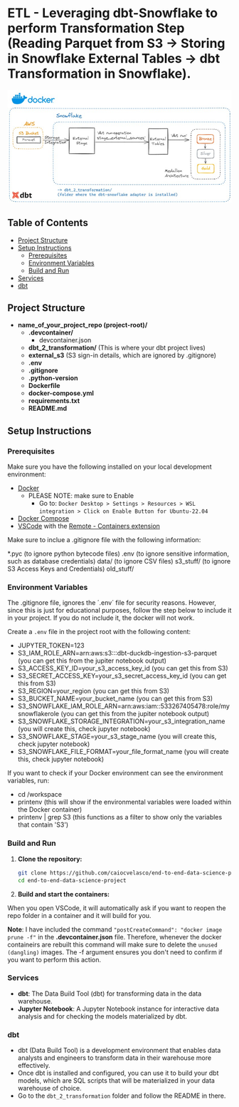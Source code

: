 # ETL - Leveraging dbt-Snowflake to perform Transformation Step (Reading Parquet from S3 -> Storing in Snowflake External Tables -> dbt Transformation in Snowflake).

<img src = "img/dbt_2_transformation.jpg">

## Table of Contents

- [Project Structure](#project-structure)
- [Setup Instructions](#setup-instructions)
  - [Prerequisites](#prerequisites)
  - [Environment Variables](#environment-variables)
  - [Build and Run](#build-and-run)
- [Services](#services)
- [dbt](#dbt)

## Project Structure

- **name_of_your_project_repo (project-root)/**
    - **.devcontainer/**
      - devcontainer.json
    - **dbt_2_transformation/**   (This is where your dbt project lives)
    - **external_s3**             (S3 sign-in details, which are ignored by .gitignore)
    - **.env**
    - **.gitignore**
    - **.python-version**
    - **Dockerfile**
    - **docker-compose.yml**
    - **requirements.txt**
    - **README.md**

## Setup Instructions

### Prerequisites

Make sure you have the following installed on your local development environment:

- [Docker](https://www.docker.com/get-started)
  - PLEASE NOTE: make sure to Enable
    - Go to: `Docker Desktop > Settings > Resources > WSL integration > Click on Enable Button for Ubuntu-22.04`
- [Docker Compose](https://docs.docker.com/compose/install/)
- [VSCode](https://code.visualstudio.com/) with the [Remote - Containers extension](https://marketplace.visualstudio.com/items?itemName=ms-vscode-remote.remote-containers)

Make sure to inclue a .gitignore file with the following information:

*.pyc          (to ignore python bytecode files)
.env           (to ignore sensitive information, such as database credentials)
data/          (to ignore CSV files)
s3_stuff/      (to ignore S3 Access Keys and Credentials)
old_stuff/

### Environment Variables
The .gitignore file, ignores the ´.env´ file for security reasons. However, since this is just for educational purposes, follow the step below to include it in your project. If you do not include it, the docker will not work.

Create a `.env` file in the project root with the following content:

- JUPYTER_TOKEN=123
- S3_IAM_ROLE_ARN=arn:aws:s3:::dbt-duckdb-ingestion-s3-parquet             (you can get this from the jupiter notebook output)
- S3_ACCESS_KEY_ID=your_s3_access_key_id                                   (you can get this from S3)
- S3_SECRET_ACCESS_KEY=your_s3_secret_access_key_id                        (you can get this from S3)
- S3_REGION=your_region                                                    (you can get this from S3)
- S3_BUCKET_NAME=your_bucket_name                                          (you can get this from S3)
- S3_SNOWFLAKE_IAM_ROLE_ARN=arn:aws:iam::533267405478:role/mysnowflakerole (you can get this from the jupiter notebook output)
- S3_SNOWFLAKE_STORAGE_INTEGRATION=your_s3_integration_name                (you will create this, check jupyter notebook)
- S3_SNOWFLAKE_STAGE=your_s3_stage_name                                    (you will create this, check jupyter notebook)
- S3_SNOWFLAKE_FILE_FORMAT=your_file_format_name                           (you will create this, check jupyter notebook)

If you want to check if your Docker environment can see the environment variables, run:
* cd /workspace
* printenv (this will show if the environmental variables were loaded within the Docker container)
* printenv | grep S3 (this functions as a filter to show only the variables that contain 'S3')

### Build and Run

1. **Clone the repository:**

   ```bash
   git clone https://github.com/caiocvelasco/end-to-end-data-science-project.git
   cd end-to-end-data-science-project

2. **Build and start the containers:**

  When you open VSCode, it will automatically ask if you want to reopen the repo folder in a container and it will build for you.

**Note**: I have included the command `"postCreateCommand": "docker image prune -f"` in the **.devcontainer.json** file. Therefore, whenever the docker containeirs are rebuilt this command will make sure to delete the `unused (dangling)` images. The -f argument ensures you don't need to confirm if you want to perform this action.

### Services

* **dbt**: The Data Build Tool (dbt) for transforming data in the data warehouse.
* **Jupyter Notebook**: A Jupyter Notebook instance for interactive data analysis and for checking the models materialized by dbt.

### dbt

* dbt (Data Build Tool) is a development environment that enables data analysts and engineers to transform data in their warehouse more effectively.
* Once dbt is installed and configured, you can use it to build your dbt models, which are SQL scripts that will be materialized in your data warehouse of choice.
* Go to the `dbt_2_transformation` folder and follow the README in there.